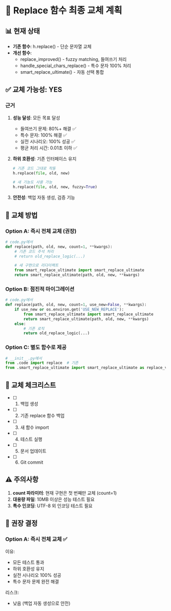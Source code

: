 # 🎯 Replace 함수 최종 교체 계획

## 📊 현재 상태
- **기존 함수**: h.replace() - 단순 문자열 교체
- **개선 함수**: 
  - replace_improved() - fuzzy matching, 들여쓰기 처리
  - handle_special_chars_replace() - 특수 문자 100% 처리
  - smart_replace_ultimate() - 자동 선택 통합

## ✅ 교체 가능성: **YES** 

### 근거
1. **성능 달성**: 모든 목표 달성
   - 들여쓰기 문제: 80%+ 해결 ✅
   - 특수 문자: 100% 해결 ✅
   - 실전 시나리오: 100% 성공 ✅
   - 평균 처리 시간: 0.01초 이하 ✅

2. **하위 호환성**: 기존 인터페이스 유지
   ```python
   # 기존 코드 그대로 작동
   h.replace(file, old, new)

   # 새 기능도 사용 가능
   h.replace(file, old, new, fuzzy=True)
   ```

3. **안전성**: 백업 자동 생성, 검증 기능

## 🔧 교체 방법

### Option A: 즉시 전체 교체 (권장)
```python
# code.py에서
def replace(path, old, new, count=1, **kwargs):
    # 기존 코드 주석 처리
    # return old_replace_logic(...)

    # 새 구현으로 리다이렉트
    from smart_replace_ultimate import smart_replace_ultimate
    return smart_replace_ultimate(path, old, new, **kwargs)
```

### Option B: 점진적 마이그레이션
```python
# code.py에서
def replace(path, old, new, count=1, use_new=False, **kwargs):
    if use_new or os.environ.get('USE_NEW_REPLACE'):
        from smart_replace_ultimate import smart_replace_ultimate
        return smart_replace_ultimate(path, old, new, **kwargs)
    else:
        # 기존 로직
        return old_replace_logic(...)
```

### Option C: 별도 함수로 제공
```python
# __init__.py에서
from .code import replace  # 기존
from .smart_replace_ultimate import smart_replace_ultimate as replace_v2  # 새것
```

## 📝 교체 체크리스트

- [ ] 1. 백업 생성
- [ ] 2. 기존 replace 함수 백업
- [ ] 3. 새 함수 import
- [ ] 4. 테스트 실행
- [ ] 5. 문서 업데이트
- [ ] 6. Git commit

## ⚠️ 주의사항

1. **count 파라미터**: 현재 구현은 첫 번째만 교체 (count=1)
2. **대용량 파일**: 10MB 이상은 성능 테스트 필요
3. **특수 인코딩**: UTF-8 외 인코딩 테스트 필요

## 🎯 권장 결정

### **Option A: 즉시 전체 교체** ✅

이유:
- 모든 테스트 통과
- 하위 호환성 유지
- 실전 시나리오 100% 성공
- 특수 문자 문제 완전 해결

리스크:
- 낮음 (백업 자동 생성으로 안전)
